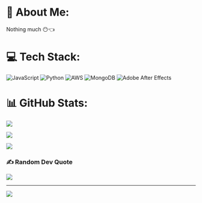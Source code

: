 # 💫 About Me:

Nothing much 😶👈

# 💻 Tech Stack:

![JavaScript](https://img.shields.io/badge/javascript-%23323330.svg?style=for-the-badge&logo=javascript&logoColor=%23F7DF1E) ![Python](https://img.shields.io/badge/python-3670A0?style=for-the-badge&logo=python&logoColor=ffdd54) ![AWS](https://img.shields.io/badge/AWS-%23FF9900.svg?style=for-the-badge&logo=amazon-aws&logoColor=white) ![MongoDB](https://img.shields.io/badge/MongoDB-%234ea94b.svg?style=for-the-badge&logo=mongodb&logoColor=white) ![Adobe After Effects](https://img.shields.io/badge/Adobe%20After%20Effects-9999FF.svg?style=for-the-badge&logo=Adobe%20After%20Effects&logoColor=white)

# 📊 GitHub Stats:

![](https://github-readme-stats.vercel.app/api?username=JonnyW&theme=midnight-purple&hide_border=false&include_all_commits=false&count_private=false)<br/>

![](https://github-readme-streak-stats.herokuapp.com/?user=JonnyW&theme=midnight-purple&hide_border=false)<br/>

![](https://github-readme-stats.vercel.app/api/top-langs/?username=JonnyW&theme=midnight-purple&hide_border=false&include_all_commits=false&count_private=false&layout=compact)

### ✍️ Random Dev Quote

![](https://quotes-github-readme.vercel.app/api?type=horizontal&theme=radical)

---

[![](https://visitcount.itsvg.in/api?id=JonnyW&icon=0&color=0)](https://visitcount.itsvg.in)

<!-- Proudly created with GPRM ( https://gprm.itsvg.in ) -->
